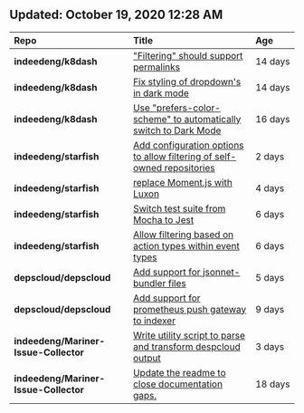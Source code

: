 ## Updated: October 19, 2020 12:28 AM
|**Repo**|**Title**|**Age**|
|:----|:----|:----|
|**indeedeng/k8dash**|["Filtering" should support permalinks](https://github.com/indeedeng/k8dash/issues/153)|14&nbsp;days|
|**indeedeng/k8dash**|[Fix styling of dropdown's in dark mode](https://github.com/indeedeng/k8dash/issues/152)|14&nbsp;days|
|**indeedeng/k8dash**|[Use "prefers-color-scheme" to automatically switch to Dark Mode](https://github.com/indeedeng/k8dash/issues/144)|16&nbsp;days|
|**indeedeng/starfish**|[Add configuration options to allow filtering of self-owned repositories](https://github.com/indeedeng/starfish/issues/65)|2&nbsp;days|
|**indeedeng/starfish**|[replace Moment.js with Luxon](https://github.com/indeedeng/starfish/issues/60)|4&nbsp;days|
|**indeedeng/starfish**|[Switch test suite from Mocha to Jest](https://github.com/indeedeng/starfish/issues/59)|6&nbsp;days|
|**indeedeng/starfish**|[Allow filtering based on action types within event types](https://github.com/indeedeng/starfish/issues/58)|6&nbsp;days|
|**depscloud/depscloud**|[Add support for jsonnet-bundler files](https://github.com/depscloud/depscloud/issues/115)|5&nbsp;days|
|**depscloud/depscloud**|[Add support for prometheus push gateway to indexer](https://github.com/depscloud/depscloud/issues/108)|9&nbsp;days|
|**indeedeng/Mariner-Issue-Collector**|[Write utility script to parse and transform despcloud output](https://github.com/indeedeng/Mariner-Issue-Collector/issues/11)|3&nbsp;days|
|**indeedeng/Mariner-Issue-Collector**|[Update the readme to close documentation gaps.](https://github.com/indeedeng/Mariner-Issue-Collector/issues/2)|18&nbsp;days|